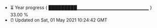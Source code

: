 - ⏳ Year progress { █████████▁▁▁▁▁▁▁▁▁▁▁▁▁▁▁▁▁▁▁▁▁ } 33.00 %
- ⏰ Updated on Sat, 01 May 2021 10:24:42 GMT

